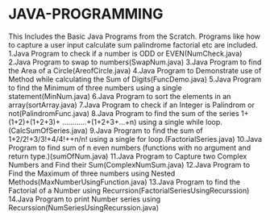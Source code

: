 # JAVA-PROGRAMMING

This Includes the Basic Java Programs from the Scratch.
Programs like how to capture a user input calculate sum palindrome factorial etc are included.
1.Java Program to check if a number is ODD or EVEN(NumCheck.java)
2.Java Program to swap to numbers(SwapNum.java)
3.Java Program to find the Area of a Circle(AreofCircle.java)
4.Java Program to Demonstrate use of Method while calculating the Sum of Digits(FuncDemo.java)
5.Java Program to find the Minimum of three numbers using a single statement(MinNum.java)
6.Java Program to sort the elements in an array(sortArray.java)
7.Java Program to check if an Integer is Palindrom or not(PalindromFunc.java)
8.Java Program to find the sum of the series 1+(1+2)+(1+2+3)+ ............+(1+2+3+…+n) using a single while loop.(CalcSumOfSeries.java)
9.Java Program to find the sum of 1+2/2!+3/3!+4/4!++n/n! using a single for loop.(FactorialSeries.java)
10.Java Program to find sum of n even numbers (functions with no argument and return type.)(sumOfNum.java)
11.Java Program to Capture two Complex Numbers and Find their Sum(ComplexNumSum.java)
12.Java Program to Find the Maximum of three numbers using Nested Methods(MaxNumberUsingFunction.java)
13.Java Program to find the Factorial of a Number using Recurrsion(FactorialSeriesUsingRecurssion)
14.Java Program to print Number series using Recurssion(NumSeriesUsingRecurssion.java)